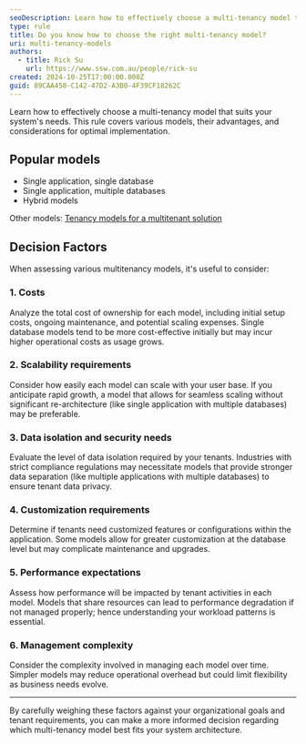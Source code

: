 ```yaml
---
seoDescription: Learn how to effectively choose a multi-tenancy model that suits your system's needs. This rule covers various models, their advantages, and considerations for optimal implementation.
type: rule
title: Do you know how to choose the right multi-tenancy model?
uri: multi-tenancy-models
authors:
  - title: Rick Su
    url: https://www.ssw.com.au/people/rick-su
created: 2024-10-25T17:00:00.000Z
guid: 89CAA458-C142-47D2-A3B0-4F39CF18262C
---
```


Learn how to effectively choose a multi-tenancy model that suits your system's needs. This rule covers various models, their advantages, and considerations for optimal implementation.

<!--endintro-->

## Popular models

* Single application, single database
* Single application, multiple databases
* Hybrid models

Other models: [Tenancy models for a multitenant solution](https://learn.microsoft.com/en-us/azure/architecture/guide/multitenant/considerations/tenancy-models)

## Decision Factors

When assessing various multitenancy models, it's useful to consider:

### 1. Costs

Analyze the total cost of ownership for each model, including initial setup costs, ongoing maintenance, and potential scaling expenses. Single database models tend to be more cost-effective initially but may incur higher operational costs as usage grows.

### 2. Scalability requirements

Consider how easily each model can scale with your user base. If you anticipate rapid growth, a model that allows for seamless scaling without significant re-architecture (like single application with multiple databases) may be preferable.

### 3. Data isolation and security needs

Evaluate the level of data isolation required by your tenants. Industries with strict compliance regulations may necessitate models that provide stronger data separation (like multiple applications with multiple databases) to ensure tenant data privacy.

### 4. Customization requirements

Determine if tenants need customized features or configurations within the application. Some models allow for greater customization at the database level but may complicate maintenance and upgrades.

### 5. Performance expectations

Assess how performance will be impacted by tenant activities in each model. Models that share resources can lead to performance degradation if not managed properly; hence understanding your workload patterns is essential.

### 6. Management complexity

Consider the complexity involved in managing each model over time. Simpler models may reduce operational overhead but could limit flexibility as business needs evolve.

---

By carefully weighing these factors against your organizational goals and tenant requirements, you can make a more informed decision regarding which multi-tenancy model best fits your system architecture.
